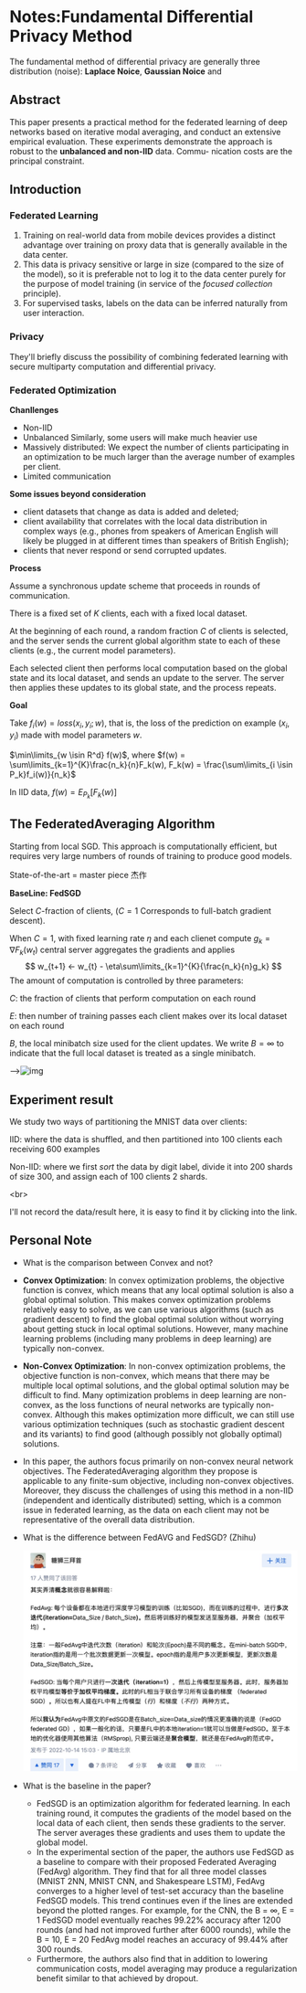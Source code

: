 # Notes:Fundamental Differential Privacy Method

The fundamental method of differential privacy are generally three distribution (noise): **Laplace Noice**, **Gaussian Noice** and 

## Abstract

This paper presents a practical method for the federated learning of deep networks based on iterative modal averaging, and conduct an extensive empirical evaluation. These experiments demonstrate the approach is robust to the **unbalanced and non-IID** data. Commu- nication costs are the principal constraint.

## Introduction

### Federated Learning

1) Training on real-world data from mobile devices provides a distinct advantage over training on proxy data that is generally available in the data center. 
2) This data is privacy sensitive or large in size (compared to the size of the model), so it is preferable not to log it to the data center purely for the purpose of model training (in service of the *focused collection* principle). 
3) For supervised tasks, labels on the data can be inferred naturally from user interaction.

### Privacy

They'll briefly discuss the possibility of combining federated learning with secure multiparty computation and differential privacy.

### Federated Optimization

**Chanllenges**

- Non-IID
- Unbalanced Similarly, some users will make much heavier use
- Massively distributed: We expect the number of clients participating in an optimization to be much larger than the average number of examples per client.
- Limited communication

**Some issues beyond consideration**

- client datasets that change as data is added and deleted; 
- client availability that correlates with the local data distribution in complex ways (e.g., phones from speakers of American English will likely be plugged in at different times than speakers of British English); 
- clients that never respond or send corrupted updates.

**Process**

Assume a synchronous update scheme that proceeds in rounds of communication. 

There is a fixed set of $K$ clients, each with a fixed local dataset. 

At the beginning of each round, a random fraction $C$ of clients is selected, and the server sends the current global algorithm state to each of these clients (e.g., the current model parameters). 

 Each selected client then performs local computation based on the global state and its local dataset, and sends an update to the server. The server then applies these updates to its global state, and the process repeats.

**Goal**

Take $f_i(w) = loss(x_i, y_i; w)$, that is, the loss of the prediction on example $(x_i, y_i)$ made with model parameters $w$.

$\min\limits_{w \isin R^d} f(w)$, where $f(w) = \sum\limits_{k=1}^{K}\frac{n_k}{n}F_k(w), F_k(w) = \frac{\sum\limits_{i \isin P_k}f_i(w)}{n_k}$

In IID data, $f(w) = E_{P_k}[F_k(w)]$

## The FederatedAveraging Algorithm

Starting from local SGD. This approach is computationally efficient, but requires very large numbers of rounds of training to produce good models.

State-of-the-art = master piece 杰作

**BaseLine: FedSGD**

Select $C$-fraction of clients, ($C = 1$ Corresponds to full-batch gradient descent).

When $C = 1$, with fixed learning rate $η$ and each clienet compute $g_k = \nabla{F_k}({w_t})$ central server aggregates the gradients and applies
$$
w_{t+1} ← w_{t} - \eta\sum\limits_{k=1}^{K}{\frac{n_k}{n}g_k}
$$
The amount of computation is controlled by three parameters:

$C$: the fraction of clients that perform computation on each round

$E$: then number of training passes each client makes over its local dataset on each round

$B$, the local minibatch size used for the client updates. We write $B = ∞$ to indicate that the full local dataset is treated as a single minibatch.

-->![img]()

## Experiment result

We study two ways of partitioning the MNIST data over clients: 

IID: where the data is shuffled, and then partitioned into $100$ clients each receiving $600$ examples

Non-IID: where we first *sort* the data by digit label, divide it into $200$ shards of size $300$, and assign each of $100$ clients $2$ shards.

\<br>

I'll not record the data/result here, it is easy to find it by clicking into the link.

## Personal Note

-  What is the comparison between Convex and not?

  - **Convex Optimization**: In convex optimization problems, the objective function is convex, which means that any local optimal solution is also a global optimal solution. This makes convex optimization problems relatively easy to solve, as we can use various algorithms (such as gradient descent) to find the global optimal solution without worrying about getting stuck in local optimal solutions. However, many machine learning problems (including many problems in deep learning) are typically non-convex.
  - **Non-Convex Optimization**: In non-convex optimization problems, the objective function is non-convex, which means that there may be multiple local optimal solutions, and the global optimal solution may be difficult to find. Many optimization problems in deep learning are non-convex, as the loss functions of neural networks are typically non-convex. Although this makes optimization more difficult, we can still use various optimization techniques (such as stochastic gradient descent and its variants) to find good (although possibly not globally optimal) solutions.
  - In this paper, the authors focus primarily on non-convex neural network objectives. The FederatedAveraging algorithm they propose is applicable to any finite-sum objective, including non-convex objectives. Moreover, they discuss the challenges of using this method in a non-IID (independent and identically distributed) setting, which is a common issue in federated learning, as the data on each client may not be representative of the overall data distribution.

- What is the difference between FedAVG and FedSGD? (Zhihu)

  ![../Pictures/1.jpg](../Pictures/1.jpg)

- What is the baseline in the paper?
  - FedSGD is an optimization algorithm for federated learning. In each training round, it computes the gradients of the model based on the local data of each client, then sends these gradients to the server. The server averages these gradients and uses them to update the global model.
  - In the experimental section of the paper, the authors use FedSGD as a baseline to compare with their proposed Federated Averaging (FedAvg) algorithm. They find that for all three model classes (MNIST 2NN, MNIST CNN, and Shakespeare LSTM), FedAvg converges to a higher level of test-set accuracy than the baseline FedSGD models. This trend continues even if the lines are extended beyond the plotted ranges. For example, for the CNN, the B = ∞, E = 1 FedSGD model eventually reaches 99.22% accuracy after 1200 rounds (and had not improved further after 6000 rounds), while the B = 10, E = 20 FedAvg model reaches an accuracy of 99.44% after 300 rounds.
  - Furthermore, the authors also find that in addition to lowering communication costs, model averaging may produce a regularization benefit similar to that achieved by dropout.

